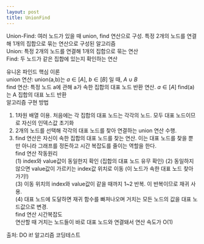 ```yaml
---
layout: post
title: UnionFind
---
```


Union-Find: 여러 노드가 있을 때 union, find 연산으로 구성. 특정 2개의 노드를 연결해 1개의 집합으로 묶는 연산으로 구성된 알고리즘 <br/>
Union: 특정 2개의 노드를 연결해 1개의 집합으로 묶는 연산 <br/>
Find: 두 노드가 같은 집합에 있는지 확인하는 연산<br/>

유니온 파인드 핵심 이론<br/>
union 연산: union(a,b)는 $a \in [A]$, $b \in [B]$ 일 때, $A$ $\cup$ $B$ <br/>
find 연산: 특정 노드 a에 관해 a가 속한 집합의 대표 노드 반환 연산. $a \in [A]$ find(a)는 A 집합의 대표 노드 반환<br/>
알고리즘 구현 방법
1. 1차원 배열 이용. 처음에는 각 집합의 대표 노드는 각각의 노드. 모두 대표 노드이므로 자신의 인덱스값 초기화<br/>
2. 2개의 노드를 선택해 각각의 대표 노드를 찾아 연결하는 union 연산 수행. <br/>
3. find 연산은 자신이 속한 집합의 대표 노드를 찾는 연산. 이는 대표 노드를 찾을 뿐 만 아니라 그래프를 정돈하고 시간 복잡도를 줄이는 역할을 한다.<br/>
find 연산 작동원리<br/>
(1) index와 value값이 동일한지 확인 (집합의 대표 노드 유무 확인)
(2) 동일하지 않으면 value값이 가르키는 index값 위치로 이동 (이 노드가 속한 대표 노드 찾아가기!)<br/>
(3) 이동 위치의 index와 value값이 같을 때까지 1~2 반복. 이 반복이므로 재귀 사용.<br/>
(4) 대표 노드에 도달하면 재귀 함수를 빠져나오며 거치는 모든 노드의 값을 대표 노드값으로 변경.<br/>
find 연산 시간복잡도<br/>
연산할 때 거치는 노드들이 바로 대표 노드와 연결돼서 연산 속도가 O(1)



출처: DO it! 알고리즘 코딩테스트

